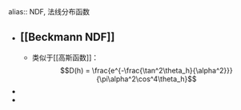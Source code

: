 alias:: NDF, 法线分布函数

- ## [[Beckmann NDF]]
	- 类似于[[高斯函数]]：
	  $$D(h) = \frac{e^{-\frac{\tan^2\theta_h}{\alpha^2}}}{\pi\alpha^2\cos^4\theta_h}$$
-
-